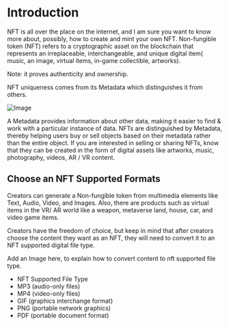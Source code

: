 # Introduction

NFT is all over the place on the internet, and I am sure you want to know more about, possibly, how to create and mint your own NFT.
Non-fungible token (NFT) refers to a cryptographic asset on the blockchain that represents an irreplaceable, interchangeable, and unique digital item( music, an image, virtual items, in-game collectible, artworks). 

Note: it proves authenticity and ownership. 

NFT uniqueness comes from its Metadata which distinguishes it from others.

![Image](../images/NFT.gif)  

A Metadata provides information about other data, making it easier to find & work with a particular instance of data. NFTs are distinguished by Metadata, thereby helping users buy or sell objects based on their metadata rather than the entire object. 
If you are interested in selling or sharing NFTs, know that they can be created in the form of digital assets like artworks, music, photography, videos, AR / VR content.

## Choose an NFT Supported Formats
Creators can generate a Non-fungible token from multimedia elements like Text, Audio, Video, and Images. Also, there are products such as virtual items in the VR/ AR world like a weapon, metaverse land, house, car, and video game items.

Creators have the freedom of choice, but keep in mind that after creators choose the content they want as an NFT, they will need to convert it to an NFT supported digital file type.

Add an Image here, to explain how to convert content to nft supported file type.

* NFT Supported File Type 
* MP3 (audio-only files)
* MP4 (video-only files)
* GIF (graphics interchange format)
* PNG (portable network graphics)
* PDF (portable document format)

